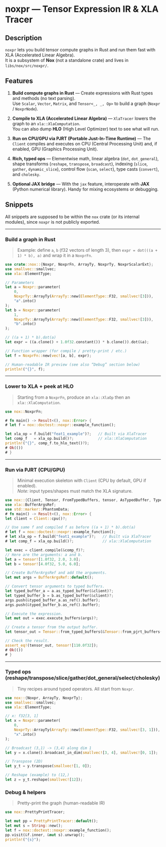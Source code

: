 # noxpr — Tensor Expression IR & XLA Tracer

## Description
`noxpr` lets you build tensor compute graphs in Rust and run them fast with XLA (Accelerated Linear Algebra).  
It is a subsystem of **Nox** (not a standalone crate) and lives in `libs/nox/src/noxpr/`.

## Features

1. **Build compute graphs in Rust** — Create expressions with Rust types and methods (no text parsing).  
   Use `Scalar`, `Vector`, `Matrix`, and `Tensor<_, _, Op>` to build a graph (`Noxpr` / `NoxprNode`). 

2. **Compile to XLA (Accelerated Linear Algebra)** — `XlaTracer` lowers the graph to an `xla::XlaComputation`.  
   You can also dump **HLO** (High Level Optimizer) text to see what will run.  
   
3. **Run on CPU/GPU via PJRT (Portable Just‑In‑Time Runtime)** — The `Client` compiles and executes on CPU (Central Processing Unit) and, if enabled, GPU (Graphics Processing Unit).  
   
4. **Rich, typed ops** — Elementwise math, linear algebra (`dot`, `dot_general`), shape transforms (`reshape`, `transpose`, `broadcast`), indexing (`slice`, `gather`, `dynamic_slice`), control flow (`scan`, `select`), type casts (`convert`), and `cholesky`.  

5. **Optional JAX bridge** — With the `jax` feature, interoperate with **JAX** (Python numerical library). Handy for mixing ecosystems or debugging.

## Snippets
All snippets are supposed to be within the `nox` crate (or its internal modules), since `noxpr` is not publicly exported.

---

###  Build a graph in Rust

> Example: define `a`, `b` (f32 vectors of length 3), then `expr = dot(((a + 1) * b), a)` and wrap it in a `NoxprFn`.

```rust
use crate::nox::{Noxpr, NoxprFn, ArrayTy, NoxprTy, NoxprScalarExt};
use smallvec::smallvec;
use xla::ElementType;

// Parameters
let a = Noxpr::parameter(
    0,
    NoxprTy::ArrayTy(ArrayTy::new(ElementType::F32, smallvec![3])),
    "a".into()
);
let b = Noxpr::parameter(
    1,
    NoxprTy::ArrayTy(ArrayTy::new(ElementType::F32, smallvec![3])),
    "b".into()
);

// ((a + 1) * b).dot(a)
let expr = ((a.clone() + 1.0f32.constant()) * b.clone()).dot(&a);

// Function wrapper (for compile / pretty-print / etc.)
let f = NoxprFn::new(vec![a, b], expr);

// Human-readable IR preview (see also “Debug” section below)
println!("{}", f);
```

---

### Lower to XLA + peek at HLO

> Starting from a `NoxprFn`, produce an `xla::XlaOp` then an `xla::XlaComputation`.  

```rust
use nox::NoxprFn;

# fn main() -> Result<(), nox::Error> {
# let f = nox::doctest::noxpr::example_function();

let xla_op = f.build("feat1_example")?;   // Built via XlaTracer
let comp_f   = xla_op.build()?;           // xla::XlaComputation
println!("{}", comp_f.to_hlo_text()?);
# Ok(())
# }
```

---

### Run via PJRT (CPU/GPU)

> Minimal execution skeleton with `Client` (CPU by default, GPU if enabled).  
> *Note:* input types/shapes must match the XLA signature.

```rust
use nox::{Client, Tensor, FromTypedBuffers, tensor, AsTypedBuffer, TypedBuffer};
use xla::BufferArgsRef;
use std::marker::PhantomData;
# fn main() -> Result<(), nox::Error> {
let client = Client::cpu()?;

// Use same f and compiled f as before ((a + 1) * b).dot(a)
# let f = nox::doctest::noxpr::example_function();
# let xla_op = f.build("feat1_example")?;   // Built via XlaTracer
# let comp_f = xla_op.build()?;             // xla::XlaComputation

let exec = client.compile(&comp_f)?;
// Here are the arguments: a and b.
let a = tensor![1.0f32, 2.0, 3.0];
let b = tensor![4.0f32, 5.0, 6.0];

// Create BufferArgsRef and add the arguments.
let mut args = BufferArgsRef::default();

// Convert tensor arguments to typed buffers.
let typed_buffer_a = a.as_typed_buffer(&client)?;
let typed_buffer_b = b.as_typed_buffer(&client)?;
args.push(&typed_buffer_a.as_ref().buffer);
args.push(&typed_buffer_b.as_ref().buffer);

// Execute the expression.
let mut out = exec.execute_buffers(args)?;

// Create a tensor from the output buffer.
let tensor_out = Tensor::from_typed_buffers(&Tensor::from_pjrt_buffers(&mut out))?;

// Check the result.
assert_eq!(tensor_out, tensor![110.0f32]);
# Ok(())
# }
```

---

### Typed ops (reshape/transpose/slice/gather/dot_general/select/cholesky)

> Tiny recipes around typed operators. All start from `Noxpr`.

```rust
use nox::{Noxpr, ArrayTy, NoxprTy};
use smallvec::smallvec;
use xla::ElementType;

// x: f32[3, 1]
let x = Noxpr::parameter(
    0,
    NoxprTy::ArrayTy(ArrayTy::new(ElementType::F32, smallvec![3, 1])),
    "x".into()
);

// Broadcast (3,1) -> (3,4) along dim 1
let y = x.clone().broadcast_in_dim(smallvec![3, 4], smallvec![0, 1]);

// Transpose (2D)
let y_t = y.transpose(smallvec![1, 0]);

// Reshape (example) to (12,)
let z = y_t.reshape(smallvec![12]);
```

### Debug & helpers

> Pretty-print the graph (human-readable IR)

```rust
use nox::PrettyPrintTracer;

let mut pp = PrettyPrintTracer::default();
let mut s = String::new();
let f = nox::doctest::noxpr::example_function();
pp.visit(&f.inner, &mut s).unwrap();
println!("{s}");
```
